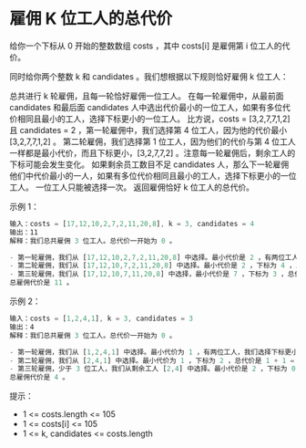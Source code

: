 # 雇佣 K 位工人的总代价

给你一个下标从 0 开始的整数数组 costs ，其中 costs[i] 是雇佣第 i 位工人的代价。

同时给你两个整数 k 和 candidates 。我们想根据以下规则恰好雇佣 k 位工人：

总共进行 k 轮雇佣，且每一轮恰好雇佣一位工人。
在每一轮雇佣中，从最前面 candidates 和最后面 candidates 人中选出代价最小的一位工人，如果有多位代价相同且最小的工人，选择下标更小的一位工人。
比方说，costs = [3,2,7,7,1,2] 且 candidates = 2 ，第一轮雇佣中，我们选择第 4 位工人，因为他的代价最小 [3,2,7,7,1,2] 。
第二轮雇佣，我们选择第 1 位工人，因为他们的代价与第 4 位工人一样都是最小代价，而且下标更小，[3,2,7,7,2] 。注意每一轮雇佣后，剩余工人的下标可能会发生变化。
如果剩余员工数目不足 candidates 人，那么下一轮雇佣他们中代价最小的一人，如果有多位代价相同且最小的工人，选择下标更小的一位工人。
一位工人只能被选择一次。
返回雇佣恰好 k 位工人的总代价。

示例 1：

```js
输入：costs = [17,12,10,2,7,2,11,20,8], k = 3, candidates = 4
输出：11
解释：我们总共雇佣 3 位工人。总代价一开始为 0 。

- 第一轮雇佣，我们从 [17,12,10,2,7,2,11,20,8] 中选择。最小代价是 2 ，有两位工人，我们选择下标更小的一位工人，即第 3 位工人。总代价是 0 + 2 = 2 。
- 第二轮雇佣，我们从 [17,12,10,7,2,11,20,8] 中选择。最小代价是 2 ，下标为 4 ，总代价是 2 + 2 = 4 。
- 第三轮雇佣，我们从 [17,12,10,7,11,20,8] 中选择，最小代价是 7 ，下标为 3 ，总代价是 4 + 7 = 11 。注意下标为 3 的工人同时在最前面和最后面 4 位工人中。
总雇佣代价是 11 。
```

示例 2：

```js
输入：costs = [1,2,4,1], k = 3, candidates = 3
输出：4
解释：我们总共雇佣 3 位工人。总代价一开始为 0 。

- 第一轮雇佣，我们从 [1,2,4,1] 中选择。最小代价为 1 ，有两位工人，我们选择下标更小的一位工人，即第 0 位工人，总代价是 0 + 1 = 1 。注意，下标为 1 和 2 的工人同时在最前面和最后面 3 位工人中。
- 第二轮雇佣，我们从 [2,4,1] 中选择。最小代价为 1 ，下标为 2 ，总代价是 1 + 1 = 2 。
- 第三轮雇佣，少于 3 位工人，我们从剩余工人 [2,4] 中选择。最小代价是 2 ，下标为 0 。总代价为 2 + 2 = 4 。
总雇佣代价是 4 。
```

提示：

- 1 <= costs.length <= 105
- 1 <= costs[i] <= 105
- 1 <= k, candidates <= costs.length
